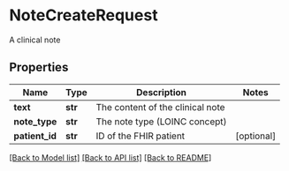 # NoteCreateRequest

A clinical note
## Properties
Name | Type | Description | Notes
------------ | ------------- | ------------- | -------------
**text** | **str** | The content of the clinical note | 
**note_type** | **str** | The note type (LOINC concept) | 
**patient_id** | **str** | ID of the FHIR patient | [optional] 

[[Back to Model list]](../README.md#documentation-for-models) [[Back to API list]](../README.md#documentation-for-api-endpoints) [[Back to README]](../README.md)


